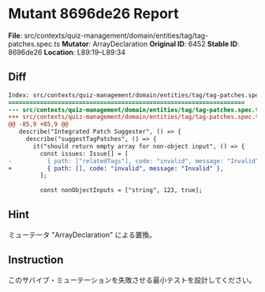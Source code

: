 # Mutant 8696de26 Report

**File**: src/contexts/quiz-management/domain/entities/tag/tag-patches.spec.ts
**Mutator**: ArrayDeclaration
**Original ID**: 6452
**Stable ID**: 8696de26
**Location**: L89:19–L89:34

## Diff

```diff
Index: src/contexts/quiz-management/domain/entities/tag/tag-patches.spec.ts
===================================================================
--- src/contexts/quiz-management/domain/entities/tag/tag-patches.spec.ts	original
+++ src/contexts/quiz-management/domain/entities/tag/tag-patches.spec.ts	mutated #6452
@@ -85,9 +85,9 @@
   describe("Integrated Patch Suggester", () => {
     describe("suggestTagPatches", () => {
       it("should return empty array for non-object input", () => {
         const issues: Issue[] = [
-          { path: ["relatedTags"], code: "invalid", message: "Invalid" },
+          { path: [], code: "invalid", message: "Invalid" },
         ];
 
         const nonObjectInputs = ["string", 123, true];
```

## Hint

ミューテータ "ArrayDeclaration" による置換。

## Instruction

このサバイブ・ミューテーションを失敗させる最小テストを設計してください。
